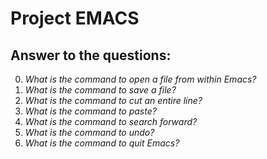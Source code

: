 # Project EMACS

## Answer to the questions:

0. *What is the command to open a file from within Emacs?*
1. *What is the command to save a file?*
2. *What is the command to cut an entire line?*
3. *What is the command to paste?*
4. *What is the command to search forward?*
5. *What is the command to undo?*
6. *What is the command to quit Emacs?*